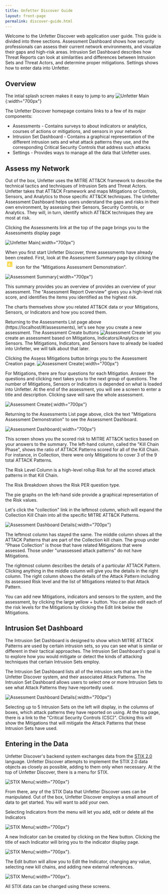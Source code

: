 ```yaml
---
title: Unfetter Discover Guide
layout: front-page
permalink: discover-guide.html
---
```


<div class=row>
    <div class="col-sm-12">
Welcome to the Unfetter Discover web application user guide. This guide is divided into three sections.  Assessment Dashboard shows how security professionals can assess their current network environments, and visualize their gaps and high-risk areas.  Intrusion Set Dashboard describes how Threat Reports can look at similarities and differences between Intrusion Sets and Threat Actors, and determine proper mitigations.  Settings shows how to enter data into Unfetter.

## Overview
The intial splash screen makes it easy to jump to any 
![Unfetter Main](https://iadgov.github.io/unfetter/images/main-screen.png){:width="700px"}

The Unfetter Discover homepage contains links to a few of its major components:
* Assessments - Contains surveys to about indicators or analytics, courses of actions or mitigations, and sensors in your network
* Intrusion Set Dashboard - Contains a graphical representation of the different intrusion sets and what attack patterns they use, and the corresponding Critical Security Controls that address such attacks
* Settings - Provides ways to manage all the data that Unfetter uses.

## Assess my Network
Out of the box, Unfetter uses the MITRE ATT&CK framework to describe the technical tactics and techniques of Intrusion Sets and Threat Actors.  Unfetter takes that ATT&CK Framework and maps Mitigations or Controls, Sensors, and Analytics to those specific ATT&CK techniques.  The Unfetter Assessment Dashboard helps users understand the gaps and risks in their own environment, by assessing their Sensors, Security Controls, or Analytics.  They will, in turn, identify which ATT&CK techniques they are most at risk.


Clicking the Assessments link at the top of the page brings you to the Assessments display page

![Unfetter Main](https://iadgov.github.io/unfetter/images/assessments.png){:width="700px"}

When you first start Unfetter Discover, three assessments have already been created.  First, look at the Assessment Summary page by clicking the ![Summary](images/assessment-summary-icon.png) icon for the "Mitigations Assessment Demonstration".

![Assessment Summary](https://iadgov.github.io/unfetter/images/assessment-summary.png){:width="700px"}

This summary provides you an overview of provides an overview of your assessment.  The "Assessment Report Overview" gives you a high-level risk score, and identifies the items you identified as the highest risk.

The charts themselves show you related ATT&CK data or your Mitigations, Sensors, or Indicators and how you scored them.  

Returning to the Assessments List page above (https://localhost/#/assessments), let's see how you create a new assessment.  The Assessment Create buttons ![Assessment Create](https://iadgov.github.io/unfetter/images/assessment-create-buttons.png) let you create an assessment based on Mitigations, Indicators/Analytics or Sensors.  The Mitigations, Indicators, and Sensors have to already be loaded into Unfetter, we will talk about that later.

Clicking the Assess Mitigations button brings you to the Assessment Creation page.
![Assessment Create](https://iadgov.github.io/unfetter/images/assessment-create.png){:width="700px"}

For Mitigations, there are four questions for each Mitigation.  Answer the questions and clicking next takes you to the next group of questions.  The number of Mitigations, Sensors or Indicators is depended on what is loaded into Unfetter.  At the end of the assessment, you will see a screen to enter a title and description.  Clicking save will save the whole assessment.

![Assessment Create](https://iadgov.github.io/unfetter/images/assessment-create-finish.png){:width="700px"}


Returning to the Assessments List page above, click the text "Mitigations Assessment Demonstration" to see the Assessment Dashboard.

![Assessment Dashboard](https://iadgov.github.io/unfetter/images/assessment-dashboard-overview.png){:width="700px"}

This screen shows you the scored risk to MITRE ATT&CK tactics based on your answers to the summary.  The left-hand column, called the "Kill Chain Phase", shows the ratio of ATTACK Patterns scored for all of the Kill Chain.  For instance, in Collection, there were only Mitigations to cover 3 of the 9 total ATTACK Patterns.  

The Risk Level Column is a high-level rollup Risk for all the scored attack patterns in that Kill Chain.

The Risk Breakdown shows the Risk PER question type.

The pie graphs on the left-hand side provide a graphical representation of the Risk values.

Let's click the "collection" link in the leftmost column, which will expand the Collection Kill Chain into all the specific MITRE ATT&CK Patterns.

![Assessment Dashboard Details](https://iadgov.github.io/unfetter/images/assessment-dashboard-detail.png){:width="700px"}

The leftmost column has stayed the same.  The middle column shows all the ATTACK Patterns that are part of the Collection kill chain.  The group under "Phase Collection" is those that have related Mitigations that were assessed.  Those under "unassessed attack patterns" do not have Mitigations.

The rightmost column describes the details of a particular ATTACK Pattern.  Clicking anything in the middle column will give you the details in the right column. The right column shows the details of the Attack Pattern including its assessed Risk level and the list of Mitigations related to that Attack Pattern. 

You can add new Mitigations, indicators and sensors to the system, and the assessment, by clicking the large yellow + button.  You can also edit each of the risk levels for the Mitigations by clicking the Edit link below the Mitigations.

## Intrusion Set Dashboard
The Intrusion Set Dashboard is designed to show which MITRE ATT&CK Patterns are used by certain intrusion sets, so you can see what is similar or different in their tactical approaches.  The Intrusion Set Dashboard's goal is to explore how you would mitigate or detect the kinds of attacking techniques that certain Intrusion Sets employ.

The Intrusion Set Dashboard lists all of the intrusion sets that are in the Unfetter Discover system, and their associated Attack Patterns.  The Intrusion Set Dashboard allows users to select one or more Intrusion Sets to see what Attack Patterns they have reportedly used.  

![Assessment Dashboard Details](https://iadgov.github.io/unfetter/images/intrusion-set-dashboard.png){:width="700px"}

Selecting up to 5 Intrusion Sets on the left will display, in the columns of boxes, which attack patterns they have reported on using.  At the top page, there is a link to the "Critical Security Controls (CSC)".  Clicking this will show the Mitigations that will mitigate the Attack Patterns that these Intrusion Sets have used.

## Entering in the Data
Unfetter Discover's backend system exchanges data from the [STIX 2.0](https://oasis-open.github.io/cti-documentation/) language.  Unfetter Discover attempts to implement the STIX 2.0 data objects as closely as possible, adding to them only when necessary.  At the top of Unfetter Discover, there is a menu for STIX.

![STIX Menu](https://iadgov.github.io/unfetter/images/stix-menu.png){:width="700px"}

From there, any of the STIX Data that Unfetter Discover uses can be manipulated.  Out of the box, Unfetter Discover employs a small amount of data to get started.  You will want to add your own.

Selecting Indicators from the menu will let you add, edit or delete all the Indicators

![STIX Menu](https://iadgov.github.io/unfetter/images/indicator-list.png){:width="700px"}

A new Indicator can be created by clicking on the New button.  Clicking the title of each Indicator will bring you to the indicator display page.

![STIX Menu](https://iadgov.github.io/unfetter/images/indicator-display.png){:width="700px"}.

The Edit button will allow you to Edit the Indicator, changing any value, selecting new kill chains, and adding new external references.

![STIX Menu](https://iadgov.github.io/unfetter/images/indicator-edit.png){:width="700px"}.

All STIX data can be changed using these screens.

</div></div>